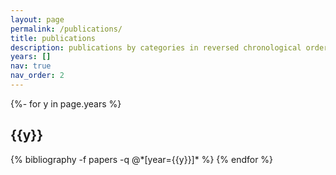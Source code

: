 ```yaml
---
layout: page
permalink: /publications/
title: publications
description: publications by categories in reversed chronological order. generated by jekyll-scholar.
years: []
nav: true
nav_order: 2
---
```

<!-- _pages/publications.md -->
<div class="publications">

{%- for y in page.years %}
  <h2 class="year">{{y}}</h2>
  {% bibliography -f papers -q @*[year={{y}}]* %}
{% endfor %}

</div>

